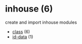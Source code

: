 # inhouse (6)
create and import inhouse modules

+ [class](class/README.md) (6)
+ [id-data](id-data/README.md) (1)
